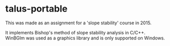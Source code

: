 # talus-portable

This was made as an assignment for a 'slope stability' course in 2015.

It implements Bishop's method of slope stability analysis in C/C++. WinBGIm was used as a graphics library and is only supported on Windows.
